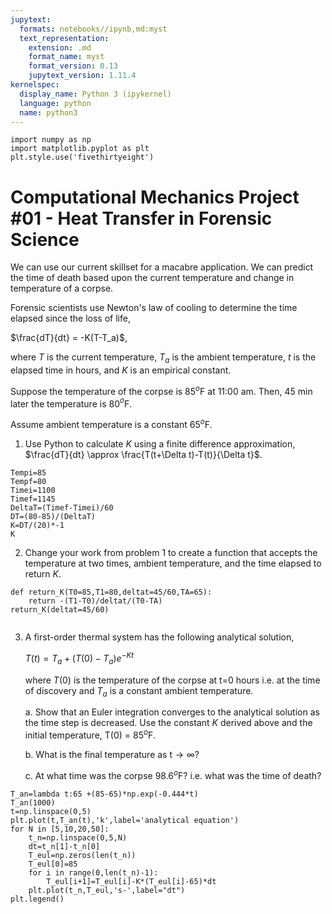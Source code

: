 ```yaml
---
jupytext:
  formats: notebooks//ipynb,md:myst
  text_representation:
    extension: .md
    format_name: myst
    format_version: 0.13
    jupytext_version: 1.11.4
kernelspec:
  display_name: Python 3 (ipykernel)
  language: python
  name: python3
---
```


```{code-cell} ipython3
import numpy as np
import matplotlib.pyplot as plt
plt.style.use('fivethirtyeight')
```

# Computational Mechanics Project #01 - Heat Transfer in Forensic Science

We can use our current skillset for a macabre application. We can predict the time of death based upon the current temperature and change in temperature of a corpse. 

Forensic scientists use Newton's law of cooling to determine the time elapsed since the loss of life, 

$\frac{dT}{dt} = -K(T-T_a)$,

where $T$ is the current temperature, $T_a$ is the ambient temperature, $t$ is the elapsed time in hours, and $K$ is an empirical constant. 

Suppose the temperature of the corpse is 85$^o$F at 11:00 am. Then, 45
min later the temperature is 80$^{o}$F. 

Assume ambient temperature is a constant 65$^{o}$F.

1. Use Python to calculate $K$ using a finite difference approximation, $\frac{dT}{dt} \approx \frac{T(t+\Delta t)-T(t)}{\Delta t}$.

```{code-cell} ipython3
Tempi=85
Tempf=80
Timei=1100
Timef=1145
DeltaT=(Timef-Timei)/60
DT=(80-85)/(DeltaT)
K=DT/(20)*-1
K
```

2. Change your work from problem 1 to create a function that accepts the temperature at two times, ambient temperature, and the time elapsed to return $K$.

```{code-cell} ipython3
def return_K(T0=85,T1=80,deltat=45/60,TA=65):
    return -(T1-T0)/deltat/(T0-TA)
return_K(deltat=45/60)
```

```{code-cell} ipython3

```

3. A first-order thermal system has the following analytical solution, 

    $T(t) =T_a+(T(0)-T_a)e^{-Kt}$

    where $T(0)$ is the temperature of the corpse at t=0 hours i.e. at the time of discovery and $T_a$ is a constant ambient temperature. 

    a. Show that an Euler integration converges to the analytical solution as the time step is decreased. Use the constant $K$ derived above and the initial temperature, T(0) = 85$^o$F. 

    b. What is the final temperature as t$\rightarrow\infty$?
    
    c. At what time was the corpse 98.6$^{o}$F? i.e. what was the time of death?

```{code-cell} ipython3
T_an=lambda t:65 +(85-65)*np.exp(-0.444*t)
T_an(1000)
t=np.linspace(0,5)
plt.plot(t,T_an(t),'k',label='analytical equation')
for N in [5,10,20,50]:
    t_n=np.linspace(0,5,N)
    dt=t_n[1]-t_n[0]
    T_eul=np.zeros(len(t_n))
    T_eul[0]=85
    for i in range(0,len(t_n)-1):
        T_eul[i+1]=T_eul[i]-K*(T_eul[i]-65)*dt
    plt.plot(t_n,T_eul,'s-',label="dt")
plt.legend()
```

```{code-cell} ipython3

```
